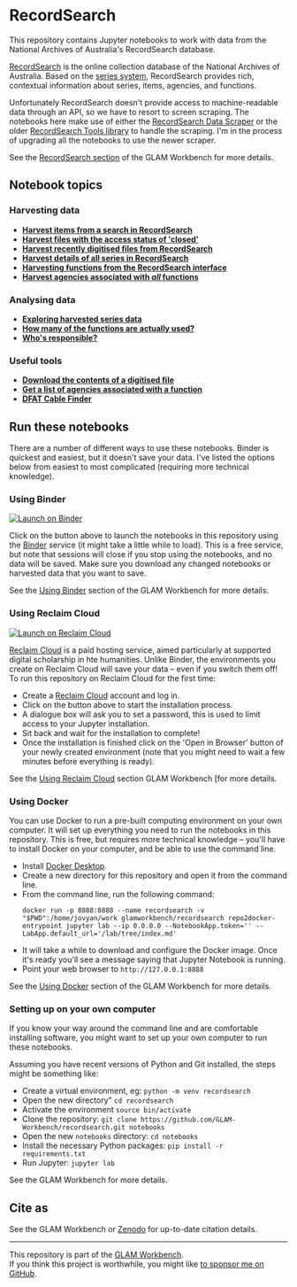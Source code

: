 # RecordSearch

This repository contains Jupyter notebooks to work with data from the National Archives of Australia's RecordSearch database.

[RecordSearch](https://recordsearch.naa.gov.au/) is the online collection database of the National Archives of Australia. Based on the [series system](https://www.naa.gov.au/help-your-research/getting-started/commonwealth-record-series-crs-system), RecordSearch provides rich, contextual information about series, items, agencies, and functions.

Unfortunately RecordSearch doesn't provide access to machine-readable data through an API, so we have to resort to screen scraping. The notebooks here make use of either the [RecordSearch Data Scraper](https://wragge.github.io/recordsearch_data_scraper/) or the older [RecordSearch Tools library](https://github.com/wragge/recordsearch_tools) to handle the scraping. I'm in the process of upgrading all the notebooks to use the newer scraper.

See the [RecordSearch section](https://glam-workbench.net/recordsearch/) of the GLAM Workbench for more details.

## Notebook topics

### Harvesting data

* [**Harvest items from a search in RecordSearch**](harvesting_items_from_a_search.ipynb)
* [**Harvest files with the access status of 'closed'**](harvest_closed_files.ipynb)
* [**Harvest recently digitised files from RecordSearch**](harvest_recently_digitised_files.ipynb)
* [**Harvest details of all series in RecordSearch**](harvest_series_data.ipynb)
* [**Harvesting functions from the RecordSearch interface**](harvesting_functions_from_recordsearch.ipynb)
* [**Harvest agencies associated with *all* functions**](get_all_agencies_by_function.ipynb)

### Analysing data

* [**Exploring harvested series data**](series_harvest_basic_stats.ipynb)
* [**How many of the functions are actually used?**](how_many_functions_are_used.ipynb)
* [**Who's responsible?**](display_agencies_by_function.ipynb)

### Useful tools

* [**Download the contents of a digitised file**](get_images_from_a_digitised_file.ipynb)
* [**Get a list of agencies associated with a function**](get_agencies_associated_with_function.ipynb)
* [**DFAT Cable Finder**](Find_cables.ipynb)

<!-- START RUN INFO -->

## Run these notebooks

There are a number of different ways to use these notebooks. Binder is quickest and easiest, but it doesn't save your data. I've listed the options below from easiest to most complicated (requiring more technical knowledge).

### Using Binder

[![Launch on Binder](https://mybinder.org/badge_logo.svg)](https://mybinder.org/v2/gh/GLAM-Workbench/recordsearch/master/?urlpath=lab/tree/index.md)

Click on the button above to launch the notebooks in this repository using the [Binder](https://mybinder.org/) service (it might take a little while to load). This is a free service, but note that sessions will close if you stop using the notebooks, and no data will be saved. Make sure you download any changed notebooks or harvested data that you want to save.

See the [Using Binder](https://glam-workbench.net/using-binder/) section of the GLAM Workbench for more details.

### Using Reclaim Cloud

[![Launch on Reclaim Cloud](https://glam-workbench.github.io/images/launch-on-reclaim-cloud.svg)](https://app.my.reclaim.cloud/?manifest=https://raw.githubusercontent.com/GLAM-Workbench/recordsearch/master/reclaim-manifest.jps)

[Reclaim Cloud](https://reclaim.cloud/) is a paid hosting service, aimed particularly at supported digital scholarship in hte humanities. Unlike Binder, the environments you create on Reclaim Cloud will save your data – even if you switch them off! To run this repository on Reclaim Cloud for the first time:

* Create a [Reclaim Cloud](https://reclaim.cloud/) account and log in.
* Click on the button above to start the installation process.
* A dialogue box will ask you to set a password, this is used to limit access to your Jupyter installation.
* Sit back and wait for the installation to complete!
* Once the installation is finished click on the 'Open in Browser' button of your newly created environment (note that you might need to wait a few minutes before everything is ready).

See the [Using Reclaim Cloud](https://glam-workbench.net/using-reclaim-cloud/) section GLAM Workbench [for more details.

### Using Docker

You can use Docker to run a pre-built computing environment on your own computer. It will set up everything you need to run the notebooks in this repository. This is free, but requires more technical knowledge – you'll have to install Docker on your computer, and be able to use the command line.

* Install [Docker Desktop](https://docs.docker.com/get-docker/).
* Create a new directory for this repository and open it from the command line.
* From the command line, run the following command:  
  ```
  docker run -p 8888:8888 --name recordsearch -v "$PWD":/home/jovyan/work glamworkbench/recordsearch repo2docker-entrypoint jupyter lab --ip 0.0.0.0 --NotebookApp.token='' --LabApp.default_url='/lab/tree/index.md'
  ```
* It will take a while to download and configure the Docker image. Once it's ready you'll see a message saying that Jupyter Notebook is running.
* Point your web browser to `http://127.0.0.1:8888`

See the [Using Docker](https://glam-workbench.net/using-docker/) section of the GLAM Workbench for more details.

### Setting up on your own computer

If you know your way around the command line and are comfortable installing software, you might want to set up your own computer to run these notebooks.

Assuming you have recent versions of Python and Git installed, the steps might be something like:

* Create a virtual environment, eg: `python -m venv recordsearch`
* Open the new directory" `cd recordsearch`
* Activate the environment `source bin/activate`
* Clone the repository: `git clone https://github.com/GLAM-Workbench/recordsearch.git notebooks`
* Open the new `notebooks` directory: `cd notebooks`
* Install the necessary Python packages: `pip install -r requirements.txt`
* Run Jupyter: `jupyter lab`

See the GLAM Workbench for more details.

<!-- END RUN INFO -->

## Cite as

See the GLAM Workbench or [Zenodo](https://doi.org/10.5281/zenodo.3544753) for up-to-date citation details.

----

This repository is part of the [GLAM Workbench](https://glam-workbench.github.io/).  
If you think this project is worthwhile, you might like [to sponsor me on GitHub](https://github.com/sponsors/wragge?o=esb).
